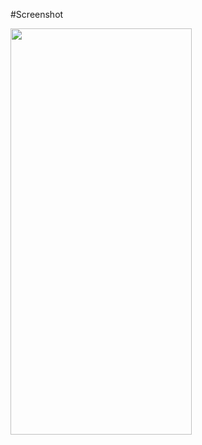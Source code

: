 #Screenshot

<img src="https://user-images.githubusercontent.com/88501631/131871895-2483ba11-3e15-44e9-95cf-88d7fdb74ff5.jpg" width="290" height="650"/>
